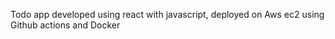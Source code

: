Todo app developed using react with javascript, deployed on Aws ec2 using Github actions and Docker
